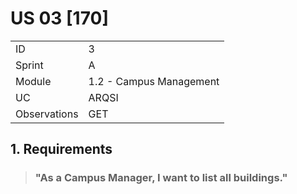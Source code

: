 # US 03 [170]

|              |                         |
| ------------ | ----------------------- |
| ID           | 3                       |
| Sprint       | A                       |
| Module       | 1.2 - Campus Management |
| UC           | ARQSI                   |
| Observations | GET                     |

## 1. Requirements

> ### "As a Campus Manager, I want to list all buildings."
